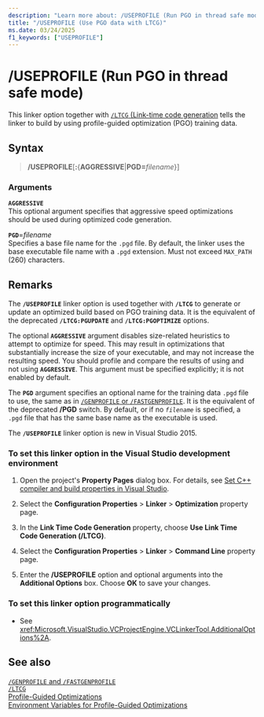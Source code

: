 ```yaml
---
description: "Learn more about: /USEPROFILE (Run PGO in thread safe mode)"
title: "/USEPROFILE (Use PGO data with LTCG)"
ms.date: 03/24/2025
f1_keywords: ["USEPROFILE"]
---
```

# /USEPROFILE (Run PGO in thread safe mode)

This linker option together with [`/LTCG` (Link-time code generation](ltcg-link-time-code-generation.md) tells the linker to build by using profile-guided optimization (PGO) training data.

## Syntax

> **/USEPROFILE**[**:**{**AGGRESSIVE**|**PGD=**_filename_}]

### Arguments

**`AGGRESSIVE`**\
This optional argument specifies that aggressive speed optimizations should be used during optimized code generation.

**`PGD`**=*filename*\
Specifies a base file name for the `.pgd` file. By default, the linker uses the base executable file name with a `.pgd` extension. Must not exceed `MAX_PATH` (260) characters.

## Remarks

The **`/USEPROFILE`** linker option is used together with **`/LTCG`** to generate or update an optimized build based on PGO training data. It is the equivalent of the deprecated **`/LTCG:PGUPDATE`** and **`/LTCG:PGOPTIMIZE`** options.

The optional **`AGGRESSIVE`** argument disables size-related heuristics to attempt to optimize for speed. This may result in optimizations that substantially increase the size of your executable, and may not increase the resulting speed. You should profile and compare the results of using and not using **`AGGRESSIVE`**. This argument must be specified explicitly; it is not enabled by default.

The **`PGD`** argument specifies an optional name for the training data `.pgd` file to use, the same as in [`/GENPROFILE` or `/FASTGENPROFILE`](genprofile-fastgenprofile-generate-profiling-instrumented-build.md). It is the equivalent of the deprecated **/PGD** switch. By default, or if no *`filename`* is specified, a `.pgd` file that has the same base name as the executable is used.

The **`/USEPROFILE`** linker option is new in Visual Studio 2015.

### To set this linker option in the Visual Studio development environment

1. Open the project's **Property Pages** dialog box. For details, see [Set C++ compiler and build properties in Visual Studio](../working-with-project-properties.md).

1. Select the **Configuration Properties** > **Linker** > **Optimization** property page.

1. In the **Link Time Code Generation** property, choose **Use Link Time Code Generation (/LTCG)**.

1. Select the **Configuration Properties** > **Linker** > **Command Line** property page.

1. Enter the **/USEPROFILE** option and optional arguments into the **Additional Options** box. Choose **OK** to save your changes.

### To set this linker option programmatically

- See <xref:Microsoft.VisualStudio.VCProjectEngine.VCLinkerTool.AdditionalOptions%2A>.

## See also

[`/GENPROFILE` and `/FASTGENPROFILE`](genprofile-fastgenprofile-generate-profiling-instrumented-build.md)\
[`/LTCG`](ltcg-link-time-code-generation.md)\
[Profile-Guided Optimizations](../profile-guided-optimizations.md)\
[Environment Variables for Profile-Guided Optimizations](../environment-variables-for-profile-guided-optimizations.md)
